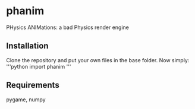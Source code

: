 # phanim
PHysics ANIMations: 
a bad Physics render engine

## Installation
Clone the repository and put your own files in the base folder. Now simply:
'''python
import phanim
'''

## Requirements
pygame, numpy

